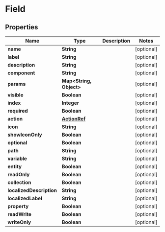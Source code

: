 

# Field

## Properties

Name | Type | Description | Notes
------------ | ------------- | ------------- | -------------
**name** | **String** |  |  [optional]
**label** | **String** |  |  [optional]
**description** | **String** |  |  [optional]
**component** | **String** |  |  [optional]
**params** | **Map&lt;String, Object&gt;** |  |  [optional]
**visible** | **Boolean** |  |  [optional]
**index** | **Integer** |  |  [optional]
**required** | **Boolean** |  |  [optional]
**action** | [**ActionRef**](ActionRef.md) |  |  [optional]
**icon** | **String** |  |  [optional]
**showIconOnly** | **Boolean** |  |  [optional]
**optional** | **Boolean** |  |  [optional]
**path** | **String** |  |  [optional]
**variable** | **String** |  |  [optional]
**entity** | **Boolean** |  |  [optional]
**readOnly** | **Boolean** |  |  [optional]
**collection** | **Boolean** |  |  [optional]
**localizedDescription** | **String** |  |  [optional]
**localizedLabel** | **String** |  |  [optional]
**property** | **Boolean** |  |  [optional]
**readWrite** | **Boolean** |  |  [optional]
**writeOnly** | **Boolean** |  |  [optional]





